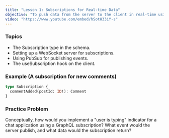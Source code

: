 ```yaml
---
title: "Lesson 1: Subscriptions for Real-time Data"
objective: "To push data from the server to the client in real-time using GraphQL Subscriptions."
video: "https://www.youtube.com/embed/hSotH33iY-s"
---
```


### Topics

- The Subscription type in the schema.
- Setting up a WebSocket server for subscriptions.
- Using PubSub for publishing events.
- The useSubscription hook on the client.

### Example (A subscription for new comments)

```graphql
type Subscription {
  commentAdded(postId: ID!): Comment
}
```

### Practice Problem

Conceptually, how would you implement a "user is typing" indicator for a chat application using a GraphQL subscription? What event would the server publish, and what data would the subscription return?
